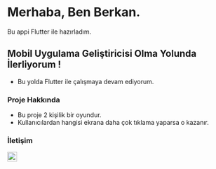 # Merhaba, Ben Berkan.

Bu appi Flutter ile hazırladım.

## Mobil Uygulama Geliştiricisi Olma Yolunda İlerliyorum !
- Bu yolda Flutter ile çalışmaya devam ediyorum.

### Proje Hakkında
- Bu proje 2 kişilik bir oyundur.
- Kullanıcılardan hangisi ekrana daha çok tıklama yaparsa o kazanır.

### İletişim
[<img align="left" alt="BerkanBuyuk | LinkedIn" width="22px" src="https://cdn.jsdelivr.net/npm/
simple-icons@v3/icons/linkedin.svg" />][linkedin]

<br/>
<br/>

[linkedin]: https://www.linkedin.com/in/berkan-b%C3%BCy%C3%BCk-b8540518a/
